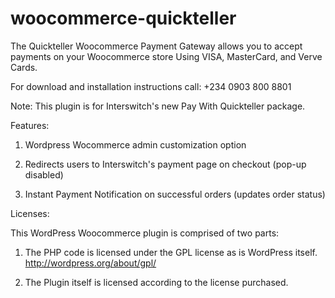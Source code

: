woocommerce-quickteller
=======================

The Quickteller Woocommerce Payment Gateway allows you to accept payments on your Woocommerce store Using VISA, MasterCard, and Verve Cards.

For download and installation instructions call: +234 0903 800 8801


Note: This plugin is for Interswitch's new Pay With Quickteller package.
 

Features:

1. Wordpress Wocommerce admin customization option

2. Redirects users to Interswitch's payment page on checkout (pop-up disabled)

3. Instant Payment Notification on successful orders (updates order status)


Licenses:

This WordPress Woocommerce plugin is comprised of two parts:


1. The PHP code is licensed under the GPL license as is WordPress itself. http://wordpress.org/about/gpl/ 

2. The Plugin itself is licensed according to the license purchased.
